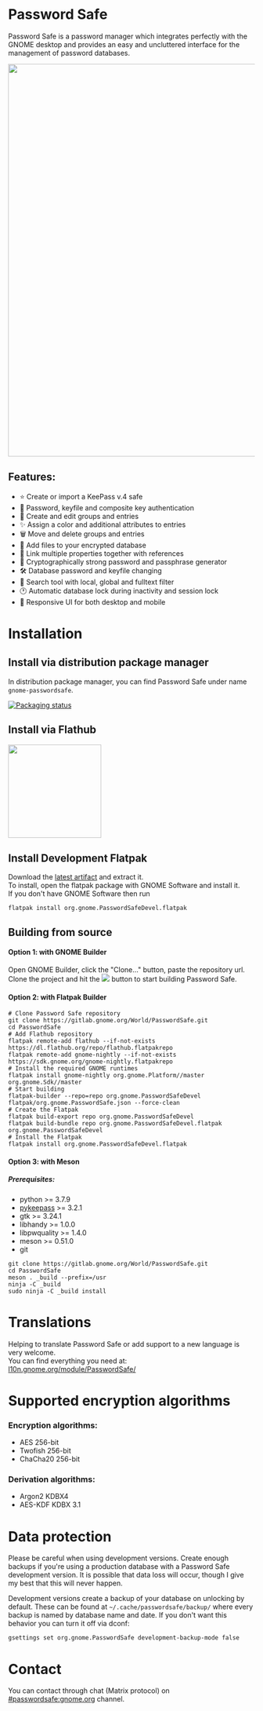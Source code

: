 # Password Safe
Password Safe is a password manager which integrates perfectly with the GNOME desktop and provides an easy and uncluttered interface for the management of password databases.

<img src="https://gitlab.gnome.org/World/PasswordSafe/-/raw/master/screenshots/browser.png" width="800px" />

## Features:
* ⭐ Create or import a KeePass v.4 safe
* 🔐 Password, keyfile and composite key authentication
* 📝 Create and edit groups and entries
* ✨ Assign a color and additional attributes to entries
* 🗑 Move and delete groups and entries
* 📎 Add files to your encrypted database
* 🔗 Link multiple properties together with references
* 🎲 Cryptographically strong password and passphrase generator
* 🛠 Database password and keyfile changing
* 🔎 Search tool with local, global and fulltext filter
* 🕐 Automatic database lock during inactivity and session lock
* 📲 Responsive UI for both desktop and mobile

# Installation
## Install via distribution package manager
In distribution package manager, you can find Password Safe under name `gnome-passwordsafe`.

[![Packaging status](https://repology.org/badge/vertical-allrepos/gnome-passwordsafe.svg)](https://repology.org/project/gnome-passwordsafe/versions)


## Install via Flathub

<a href="https://flathub.org/apps/details/org.gnome.PasswordSafe">
<img src="https://flathub.org/assets/badges/flathub-badge-i-en.png" width="190px" />
</a>

## Install Development Flatpak
Download the [latest artifact](https://gitlab.gnome.org/World/PasswordSafe/-/jobs/artifacts/master/download?job=flatpak) and extract it.  
To install, open the flatpak package with GNOME Software and install it.  
If you don't have GNOME Software then run
```
flatpak install org.gnome.PasswordSafeDevel.flatpak
```


## Building from source


#### Option 1: with GNOME Builder
Open GNOME Builder, click the "Clone..." button, paste the repository url.
Clone the project and hit the ![](https://terminal.run/stuff/run_button.png) button to start building Password Safe.

#### Option 2: with Flatpak Builder
```
# Clone Password Safe repository
git clone https://gitlab.gnome.org/World/PasswordSafe.git
cd PasswordSafe
# Add Flathub repository
flatpak remote-add flathub --if-not-exists https://dl.flathub.org/repo/flathub.flatpakrepo
flatpak remote-add gnome-nightly --if-not-exists https://sdk.gnome.org/gnome-nightly.flatpakrepo
# Install the required GNOME runtimes
flatpak install gnome-nightly org.gnome.Platform//master org.gnome.Sdk//master
# Start building
flatpak-builder --repo=repo org.gnome.PasswordSafeDevel flatpak/org.gnome.PasswordSafe.json --force-clean
# Create the Flatpak
flatpak build-export repo org.gnome.PasswordSafeDevel
flatpak build-bundle repo org.gnome.PasswordSafeDevel.flatpak org.gnome.PasswordSafeDevel
# Install the Flatpak
flatpak install org.gnome.PasswordSafeDevel.flatpak

```


#### Option 3: with Meson
##### Prerequisites:
* python >= 3.7.9
* [pykeepass](https://github.com/libkeepass/pykeepass) >= 3.2.1
* gtk >= 3.24.1
* libhandy >= 1.0.0
* libpwquality >= 1.4.0
* meson >= 0.51.0
* git

```
git clone https://gitlab.gnome.org/World/PasswordSafe.git
cd PasswordSafe
meson . _build --prefix=/usr
ninja -C _build
sudo ninja -C _build install
```

# Translations
Helping to translate Password Safe or add support to a new language is very welcome.  
You can find everything you need at: [l10n.gnome.org/module/PasswordSafe/](https://l10n.gnome.org/module/PasswordSafe/)

# Supported encryption algorithms
### Encryption algorithms:
* AES 256-bit
* Twofish 256-bit
* ChaCha20 256-bit

### Derivation algorithms:
* Argon2 KDBX4
* AES-KDF KDBX 3.1

# Data protection
Please be careful when using development versions. Create enough backups if you're using a production database with a Password Safe development version. It is possible that data loss will occur, though I give my best that this will never happen.  

Development versions create a backup of your database on unlocking by default. These can be found at ```~/.cache/passwordsafe/backup/``` where every backup is named by database name and date. If you don't want this behavior you can turn it off via dconf:  
```
gsettings set org.gnome.PasswordSafe development-backup-mode false
```

# Contact
You can contact through chat (Matrix protocol) on [#passwordsafe:gnome.org](https://matrix.to/#/#passwordsafe:gnome.org) channel.
